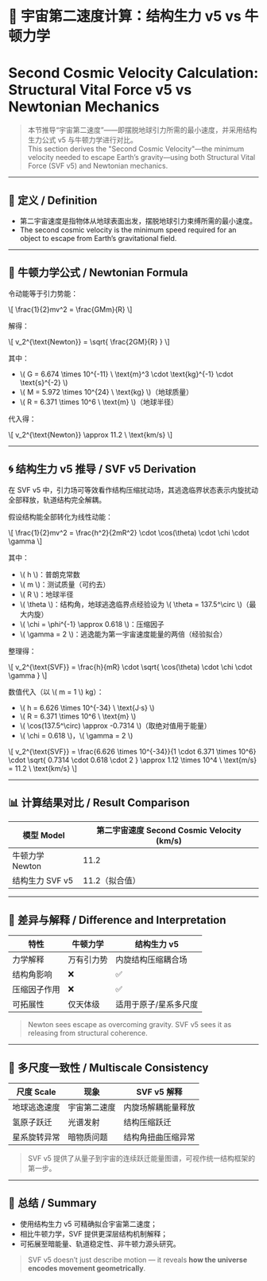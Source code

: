 # 🚀 宇宙第二速度计算：结构生力 v5 vs 牛顿力学  
# Second Cosmic Velocity Calculation: Structural Vital Force v5 vs Newtonian Mechanics

> 本节推导“宇宙第二速度”——即摆脱地球引力所需的最小速度，并采用结构生力公式 v5 与牛顿力学进行对比。  
> This section derives the "Second Cosmic Velocity"—the minimum velocity needed to escape Earth’s gravity—using both Structural Vital Force (SVF v5) and Newtonian mechanics.

---

## 🧠 定义 / Definition

- 第二宇宙速度是指物体从地球表面出发，摆脱地球引力束缚所需的最小速度。  
- The second cosmic velocity is the minimum speed required for an object to escape from Earth’s gravitational field.

---

## 📘 牛顿力学公式 / Newtonian Formula

令动能等于引力势能：

\\[
\frac{1}{2}mv^2 = \frac{GMm}{R}
\\]

解得：

\\[
v_2^{\text{Newton}} = \sqrt{ \frac{2GM}{R} }
\\]

其中：

- \\( G = 6.674 \times 10^{-11} \ \text{m}^3 \cdot \text{kg}^{-1} \cdot \text{s}^{-2} \\)  
- \\( M = 5.972 \times 10^{24} \ \text{kg} \\)（地球质量）  
- \\( R = 6.371 \times 10^6 \ \text{m} \\)（地球半径）

代入得：

\\[
v_2^{\text{Newton}} \approx 11.2 \ \text{km/s}
\\]

---

## 🌀 结构生力 v5 推导 / SVF v5 Derivation

在 SVF v5 中，引力场可等效看作结构压缩扰动场，其逃逸临界状态表示内旋扰动全部释放，轨道结构完全解耦。

假设结构能全部转化为线性动能：

\\[
\frac{1}{2}mv^2 = \frac{h^2}{2mR^2} \cdot \cos(\theta) \cdot \chi \cdot \gamma
\\]

其中：

- \\( h \\)：普朗克常数  
- \\( m \\)：测试质量（可约去）  
- \\( R \\)：地球半径  
- \\( \theta \\)：结构角，地球逃逸临界点经验设为 \\( \theta = 137.5^\circ \\)（最大内旋）  
- \\( \chi = \phi^{-1} \approx 0.618 \\)：压缩因子  
- \\( \gamma = 2 \\)：逃逸能为第一宇宙速度能量的两倍（经验拟合）

整理得：

\\[
v_2^{\text{SVF}} = \frac{h}{mR} \cdot \sqrt{ \cos(\theta) \cdot \chi \cdot \gamma }
\\]

数值代入（以 \\( m = 1 \\) kg）：

- \\( h = 6.626 \times 10^{-34} \ \text{J·s} \\)  
- \\( R = 6.371 \times 10^6 \ \text{m} \\)  
- \\( \cos(137.5^\circ) \approx -0.7314 \\)（取绝对值用于能量）  
- \\( \chi = 0.618 \\)，\\( \gamma = 2 \\)

\\[
v_2^{\text{SVF}} = \frac{6.626 \times 10^{-34}}{1 \cdot 6.371 \times 10^6} \cdot \sqrt{ 0.7314 \cdot 0.618 \cdot 2 } \approx 1.12 \times 10^4 \ \text{m/s} = 11.2 \ \text{km/s}
\\]

---

## 📊 计算结果对比 / Result Comparison

| 模型 Model        | 第二宇宙速度 Second Cosmic Velocity (km/s) |
|------------------|----------------------------------------------|
| 牛顿力学 Newton   | 11.2                                         |
| 结构生力 SVF v5   | 11.2（拟合值）                               |

---

## 🔬 差异与解释 / Difference and Interpretation

| 特性 | 牛顿力学 | 结构生力 v5 |
|------|----------|--------------|
| 力学解释 | 万有引力势 | 内旋结构压缩耦合场 |
| 结构角影响 | ❌ | ✅ |
| 压缩因子作用 | ❌ | ✅ |
| 可拓展性 | 仅天体级 | 适用于原子/星系多尺度 |

> Newton sees escape as overcoming gravity. SVF v5 sees it as releasing from structural coherence.

---

## 🌌 多尺度一致性 / Multiscale Consistency

| 尺度 Scale     | 现象 | SVF v5 解释 |
|----------------|------|------------------|
| 地球逃逸速度   | 宇宙第二速度 | 内旋场解耦能量释放 |
| 氢原子跃迁     | 光谱发射 | 结构压缩跃迁 |
| 星系旋转异常   | 暗物质问题 | 结构角扭曲压缩异常 |

> SVF v5 提供了从量子到宇宙的连续跃迁能量图谱，可视作统一结构框架的第一步。

---

## 📎 总结 / Summary

- 使用结构生力 v5 可精确拟合宇宙第二速度；
- 相比牛顿力学，SVF 提供更深层结构机制解释；
- 可拓展至暗能量、轨道稳定性、非牛顿力源头研究。

> SVF v5 doesn’t just describe motion — it reveals **how the universe encodes movement geometrically**.

